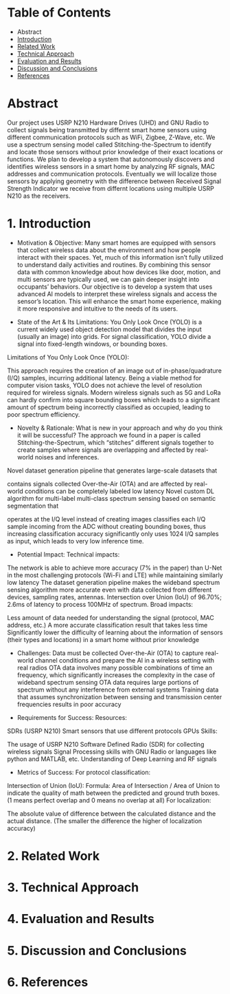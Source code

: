 # Table of Contents
* Abstract
* [Introduction](#1-introduction)
* [Related Work](#2-related-work)
* [Technical Approach](#3-technical-approach)
* [Evaluation and Results](#4-evaluation-and-results)
* [Discussion and Conclusions](#5-discussion-and-conclusions)
* [References](#6-references)

# Abstract

Our project uses USRP N210 Hardware Drives (UHD) and GNU Radio to collect signals being transmitted by differnt smart home sensors using different communication protocols such as WiFi, Zigbee, Z-Wave, etc. We use a spectrum sensing model called Stitching-the-Spectrum to identify and locate those sensors without prior knowledge of their exact locations or functions. We plan to develop a system that autonomously discovers and identifies wireless sensors in a smart home by analyzing RF signals, MAC addresses and communication protocols. Eventually we will localize those sensors by applying geometry with the difference between Received Signal Strength Indicator we receive from differnt locations using multiple USRP N210 as the receivers.

# 1. Introduction

* Motivation & Objective:
  Many smart homes are equipped with sensors that collect wireless data about the environment and how people interact with their spaces. Yet, much of this information isn’t fully utilized to understand daily activities and routines. By combining this sensor data with common knowledge about how devices like door, motion, and multi sensors are typically used, we can gain deeper insight into occupants’ behaviors. Our objective is to develop a system that uses advanced AI models to interpret these wireless signals and access the sensor’s location. This will enhance the smart home experience, making it more responsive and intuitive to the needs of its users.
  
* State of the Art & Its Limitations:
  You Only Look Once (YOLO) is a current widely used object detection model that divides the input (usually an image) into grids. For signal classification, YOLO divide a signal into fixed-length windows, or bounding boxes.

Limitations of You Only Look Once (YOLO):

This approach requires the creation of an image out of in-phase/quadrature (I/Q) samples, incurring additional latency.
Being a viable method for computer vision tasks, YOLO does not achieve the level of resolution required for wireless signals.
Modern wireless signals such as 5G and LoRa can hardly confirm into square bounding boxes which leads to a significant amount of spectrum being incorrectly classified as occupied, leading to poor spectrum efficiency.

* Novelty & Rationale: What is new in your approach and why do you think it will be successful?
  The approach we found in a paper is called Stitching-the-Spectrum, which “stitches” different signals together to create samples where signals are overlapping and affected by real-world noises and inferences.

Novel dataset generation pipeline that generates large-scale datasets that

contains signals collected Over-the-Air (OTA) and are affected by real-world conditions
can be completely labeled
low latency
Novel custom DL algorithm for multi-label multi-class spectrum sensing based on semantic segmentation that

operates at the I/Q level instead of creating images
classifies each I/Q sample incoming from the ADC without creating bounding boxes, thus increasing classification accuracy significantly
only uses 1024 I/Q samples as input, which leads to very low inference time.

* Potential Impact:
  Technical impacts:

The network is able to achieve more accuracy (7% in the paper) than U-Net in the most challenging protocols (Wi-Fi and LTE) while maintaining similarly low latency
The dataset generation pipeline makes the wideband spectrum sensing algorithm more accurate even with data collected from different devices, sampling rates, antennas.
Intersection over Union (IoU) of 96.70%; 2.6ms of latency to process 100MHz of spectrum.
Broad impacts:

Less amount of data needed for understanding the signal (protocol, MAC address, etc.)
A more accurate classification result that takes less time
Significantly lower the difficulty of learning about the information of sensors (their types and locations) in a smart home without prior knowledge

* Challenges:
  Data must be collected Over-the-Air (OTA) to capture real-world channel conditions and prepare the AI in a wireless setting with real radios
OTA data involves many possible combinations of time an frequency, which significantly increases the complexity in the case of wideband spectrum sensing
OTA data requires large portions of spectrum without any interference from external systems
Training data that assumes synchronization between sensing and transmission center frequencies results in poor accuracy

* Requirements for Success:
Resources:

SDRs (USRP N210)
Smart sensors that use different protocols
GPUs
Skills:

The usage of USRP N210 Software Defined Radio (SDR) for collecting wireless signals
Signal Processing skills with GNU Radio or languages like python and MATLAB, etc.
Understanding of Deep Learning and RF signals

* Metrics of Success:
 For protocol classification:

Intersection of Union (IoU): Formula: Area of Intersection / Area of Union to indicate the quality of math between the predicted and ground truth boxes. (1 means perfect overlap and 0 means no overlap at all)
For localization:

The absolute value of difference between the calculated distance and the actual distance. (The smaller the difference the higher of localization accuracy)

# 2. Related Work

# 3. Technical Approach

# 4. Evaluation and Results

# 5. Discussion and Conclusions

# 6. References
